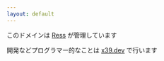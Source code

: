 ```yaml
---
layout: default
---
```

このドメインは <a href="https://x39.dev">Ress</a> が管理しています

開発などプログラマー的なことは <a href="https://x39.dev">x39.dev</a> で行います
